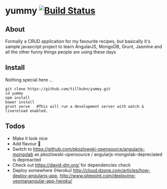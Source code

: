 yummy [![Build Status](https://travis-ci.org/tillkuhn/yummy.svg?branch=master)](https://travis-ci.org/tillkuhn/yummy) 
=====

About
-----
Formally a CRUD application for my favourite recipes, but basically it's sample javascript project to learn AngularJS, MongoDB, Grunt, Jasmine and all the other funny things people are using these days

Install
----------------
Nothing special here ...

    git clone https://github.com/tillkuhn/yummy.git
    cd yummy
    npm install
    bower install	    
    grunt serve   #This will run a development server with watch & livereload enabled.
	
Todos
----
* Make it look nice
* Add flavour :sparkling_heart:
* Switch to https://github.com/pkozlowski-opensource/angularjs-mongolab as pkozlowski-opensource / angularjs-mongolab-depreciated is depreacted
* Check out https://david-dm.org/ for dependencies check
* Deploy somewhere (Heroku) http://cloud.dzone.com/articles/how-deploy-angularjs-app, http://www.sitepoint.com/deploying-yeomanangular-app-heroku/
